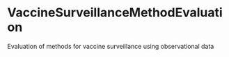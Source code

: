 # VaccineSurveillanceMethodEvaluation
Evaluation of methods for vaccine surveillance using observational data
